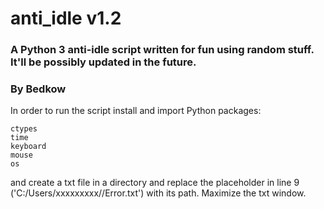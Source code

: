 # anti_idle v1.2
### A Python 3 anti-idle script written for fun using random stuff. It'll be possibly updated in the future.
### By Bedkow

In order to run the script install and import Python packages:
```
ctypes
time
keyboard
mouse
os
```
and create a txt file in a directory and replace the placeholder in line 9 ('C:/Users/xxxxxxxxx//Error.txt') with its path.
Maximize the txt window.
